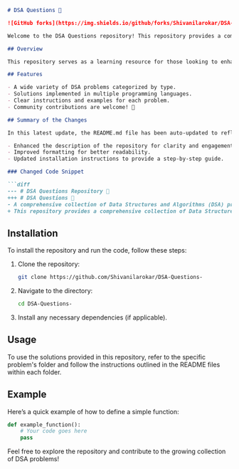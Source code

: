 ```markdown
# DSA Questions 🤖

![GitHub forks](https://img.shields.io/github/forks/Shivanilarokar/DSA-Questions-?style=social) ![GitHub stars](https://img.shields.io/github/stars/Shivanilarokar/DSA-Questions-?style=social)

Welcome to the DSA Questions repository! This repository provides a comprehensive collection of Data Structures and Algorithms (DSA) problems, categorized by type. It serves as a learning resource for those looking to enhance their coding skills and understanding of algorithms.

## Overview

This repository serves as a learning resource for those looking to enhance their understanding of algorithms, with clear implementations in multiple programming languages.

## Features

- A wide variety of DSA problems categorized by type.
- Solutions implemented in multiple programming languages.
- Clear instructions and examples for each problem.
- Community contributions are welcome! 🤝

## Summary of the Changes

In this latest update, the README.md file has been auto-updated to reflect the following changes:

- Enhanced the description of the repository for clarity and engagement.
- Improved formatting for better readability.
- Updated installation instructions to provide a step-by-step guide.

### Changed Code Snippet

```diff
--- # DSA Questions Repository 🤖
+++ # DSA Questions 🤖
- A comprehensive collection of Data Structures and Algorithms (DSA) problems, categorized by type...
+ This repository provides a comprehensive collection of Data Structures and Algorithms (DSA) problems...
```

## Installation

To install the repository and run the code, follow these steps:

1. Clone the repository:
   ```bash
   git clone https://github.com/Shivanilarokar/DSA-Questions-
   ```
2. Navigate to the directory:
   ```bash
   cd DSA-Questions-
   ```
3. Install any necessary dependencies (if applicable).

## Usage

To use the solutions provided in this repository, refer to the specific problem's folder and follow the instructions outlined in the README files within each folder.

## Example

Here’s a quick example of how to define a simple function:

```python
def example_function():
    # Your code goes here
    pass
```

Feel free to explore the repository and contribute to the growing collection of DSA problems!
```